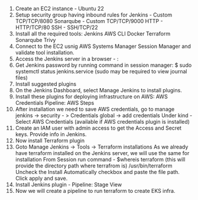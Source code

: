 1. Create an EC2 instance - Ubuntu 22
2. Setup security group having inbound rules for 
   Jenkins - Custom TCP/TCP/8080
   Sonarqube - Custom TCP/TCP/9000
   HTTP - HTTP/TCP/80
   SSH - SSH/TCP/22
2. Install all the required tools:
    Jenkins
    AWS CLI
    Docker
    Terraform
    Sonarqube
    Trivy
3. Connect to the EC2 usnig AWS Systems Manager Session Manager and validate tool installation.
3. Access the Jenkins server in a browser - <public ip of EC2 instance>:<Jenkins port>
4.  Get Jenkins password by running command in session manager:
    $ sudo systemctl status jenkins.service (sudo may be required to view journal files)
5. Install suggested plugins 
6. On the Jenkins Dashboard, select Manage Jenkins to install plugins.
7. Install these plugins for deploying infrastructure on AWS:
    AWS Credentials
    Pipeline: AWS Steps
8. After installation we need to save AWS credentials, go to manage jenkins -> security - > Credentials
   global -> add credentials 
   Under kind - Select AWS Credentials (available if AWS credentials plugin is installed)
9. Create an IAM user with admin access to get the Access and Secret keys. Provide info in Jenkins.
10. Now install Terraform plugin
11. Goto Manage Jenkins -> Tools -> Terraform installations
    As we already have terraform installed on the Jenkins server, we will use the same for installation
    From Session run command - $whereis terraform (this will provide the directory path where terrafrom is)
    /usr/bin/terraform
    Uncheck the Install Automatically checkbox and paste the file path.
    Click apply and save.
12. Install Jenkins plugin -  Pipeline: Stage View
13. Now we will create a pipeline to run terraform to create EKS infra.






